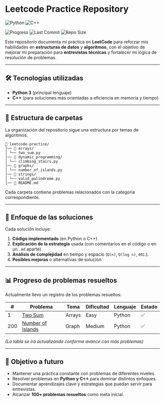 # Leetcode Practice Repository                                                                           

![Python](https://img.shields.io/badge/Python-3.11-blue?logo=python)
![C++](https://img.shields.io/badge/C++-17-orange?logo=c%2b%2b)  

![Progress](https://img.shields.io/badge/Problems%20Solved-2-green)
![Last Commit](https://img.shields.io/github/last-commit/ErMonV/leetcode-solutions)
![Repo Size](https://img.shields.io/github/repo-size/ErMonV/leetcode-solutions)  

Este repositorio documenta mi práctica en **LeetCode** para reforzar mis habilidades en **estructuras de datos** y **algoritmos**, con el objetivo de mejorar mi preparación para **entrevistas técnicas** y fortalecer mi lógica de resolución de problemas.  

---

## 🛠️ Tecnologías utilizadas
- **Python 3** (principal lenguaje)  
- **C++** (para soluciones más orientadas a eficiencia en memoria y tiempo)  

---

## 📂 Estructura de carpetas
La organización del repositorio sigue una estructura por temas de algoritmos:  

```text
📂 leetcode-practice/
│── 📂 arrays/
│ └── two_sum.py
│── 📂 dynamic_programming/
│ └── climbing_stairs.py
│── 📂 graphs/
│ └── number_of_islands.py
│── 📂 strings/
│ └── valid_palindrome.py
│── 📄 README.md
```


Cada carpeta contiene problemas relacionados con la categoría correspondiente.  

---

## 🎯 Enfoque de las soluciones
Cada solución incluye:
1. **Código implementado** (en Python o C++).  
2. **Explicación de la estrategia** usada (con comentarios en el código o en un `.md` aparte).  
3. **Análisis de complejidad** en tiempo y espacio (`O(n)`, `O(log n)`, etc.).  
4. **Posibles mejoras** o alternativas de solución.  

---

## 📊 Progreso de problemas resueltos
Actualmente llevo un registro de los problemas resueltos:  

| #   | Problema              | Tema    | Dificultad | Lenguaje | Estado |
|-----|-----------------------|---------|------------|----------|--------|
| 1   | [Two Sum](https://leetcode.com/problems/two-sum/) | Arrays | Easy   | Python   | ✅ |
| 200 | [Number of Islands](https://leetcode.com/problems/number-of-islands/) | Graph  | Medium  | Python   | ✅ |

_(La tabla se irá actualizando conforme avance con más problemas)_  

---

## 🚀 Objetivo a futuro
- Mantener una práctica constante con problemas de diferentes niveles.  
- Resolver problemas en **Python y C++** para dominar distintos enfoques.  
- Documentar aprendizajes clave y estrategias que puedan servir para entrevistas.  
- Alcanzar **100+ problemas resueltos** como meta inicial.  
